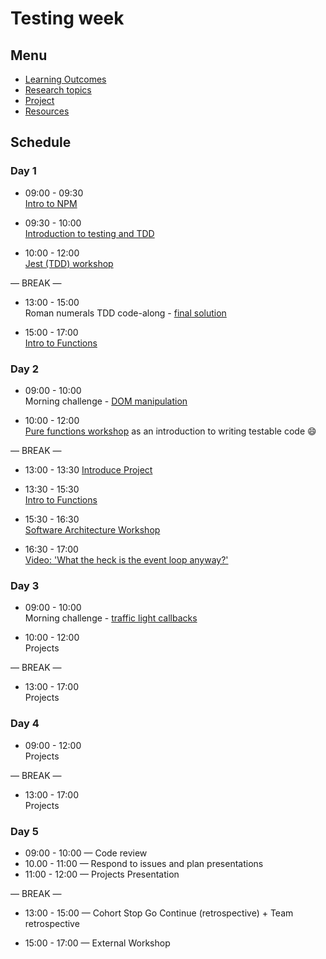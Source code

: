 # Testing week

## Menu

- [Learning Outcomes](./learning-outcomes.md)
- [Research topics](./research-afternoon.md)
- [Project](./project)
- [Resources](./resources)

## Schedule

### Day 1

- 09:00 - 09:30 <br>
  [Intro to NPM](https://github.com/foundersandcoders/npm-introduction)

- 09:30 - 10:00 <br>
  [Introduction to testing and TDD](https://github.com/mossa-Sammer/testing-tdd-intro)

- 10:00 - 12:00 <br>
  [Jest (TDD) workshop](https://github.com/mossa-Sammer/fizzbuzz)
  
— BREAK —

- 13:00 - 15:00 <br>
  Roman numerals TDD code-along - [final solution](https://github.com/Asmaathabet/Roman-Numerals)

- 15:00 - 17:00 <br>
  [Intro to Functions](./intro-to-functions-slides.md)

### Day 2

- 09:00 - 10:00 <br>
  Morning challenge - [DOM manipulation](https://github.com/foundersandcoders/DOM-manipulation-Challenge)

- 10:00 - 12:00 <br>
  [Pure functions workshop](https://github.com/GSG-G8/ws-pure-functions-easy-testing) as an introduction to writing testable code :smile:

— BREAK —

- 13:00 - 13:30
  [Introduce Project](https://github.com/foundersandcoders/master-reference/blob/master/coursebook/week-2/project)

- 13:30 - 15:30 <br>
  [Intro to Functions](./intro-to-functions-slides.md)

- 15:30 - 16:30 <br>
  [Software Architecture Workshop](https://github.com/MohammadAlhalaq/Workshop-Software-Architecture-Design)
  
- 16:30 - 17:00 <br>
  [Video: 'What the heck is the event loop anyway?'](https://www.youtube.com/watch?v=8aGhZQkoFbQ)

### Day 3

- 09:00 - 10:00 <br>
  Morning challenge - [traffic light callbacks](https://github.com/foundersandcoders/morning-challenge-traffic-lights)

- 10:00 - 12:00 <br>
  Projects

— BREAK —

- 13:00 - 17:00<br>
  Projects

### Day 4

- 09:00 - 12:00 <br>
  Projects

— BREAK —

- 13:00 - 17:00 <br>
  Projects

### Day 5

- 09:00 - 10:00 — Code review 
- 10.00 - 11:00 — Respond to issues and plan presentations
- 11:00 - 12:00 — Projects Presentation

— BREAK —

- 13:00 - 15:00 — Cohort Stop Go Continue (retrospective) + Team retrospective

- 15:00 - 17:00 — External Workshop
